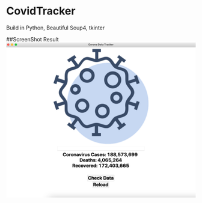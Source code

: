 # CovidTracker

Build in Python, Beautiful Soup4, tkinter

##ScreenShot Result
![image](result.png)
